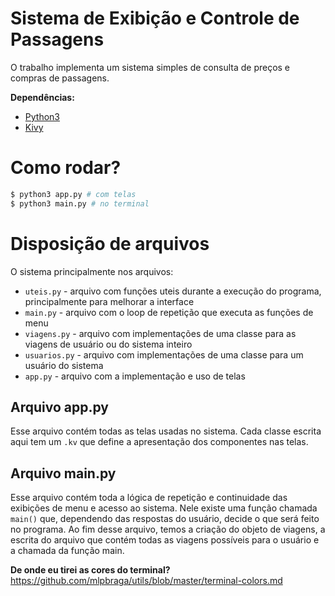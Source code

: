 # Sistema de Exibição e Controle de Passagens

O trabalho implementa um sistema simples de consulta de preços e compras de passagens.

**Dependências:**
- [Python3](https://www.python.org/downloads/)
- [Kivy](https://kivy.org/#home)

# Como rodar?
```sh
$ python3 app.py # com telas
$ python3 main.py # no terminal
```

# Disposição de arquivos
O sistema principalmente nos arquivos:
* `uteis.py` - arquivo com funções uteis durante a execução do programa, principalmente para melhorar a interface
* `main.py`  - arquivo com o loop de repetição que executa as funções de menu
* `viagens.py` - arquivo com implementações de uma classe para as viagens de usuário ou do sistema inteiro
* `usuarios.py` - arquivo com implementações de uma classe para um usuário do sistema
* `app.py` - arquivo com a implementação e uso de telas

## Arquivo app.py
Esse arquivo contém todas as telas usadas no sistema. Cada classe escrita aqui tem um `.kv` que define a apresentação dos componentes nas telas.

## Arquivo main.py
Esse arquivo contém toda a lógica de repetição e continuidade das exibições de menu e acesso ao sistema. Nele existe uma função chamada `main()` que, dependendo das respostas do usuário, decide o que será feito no programa.
Ao fim desse arquivo, temos a criação do objeto de viagens, a escrita do arquivo que contém todas as viagens possíveis para o usuário e a chamada da função main.

**De onde eu tirei as cores do terminal?**
https://github.com/mlpbraga/utils/blob/master/terminal-colors.md
